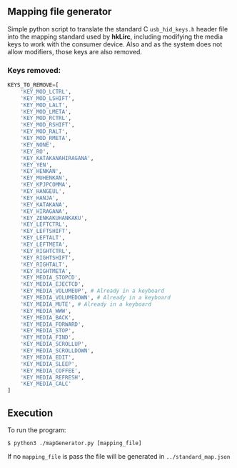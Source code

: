 ## Mapping file generator
Simple python script to translate the standard C `usb_hid_keys.h` header file into the mapping standard used by **hkLirc**, including modifying the media keys to work with the consumer device.
Also and as the system does not allow modifiers, those keys are also removed.

### Keys removed:
```python
KEYS_TO_REMOVE=[
    'KEY_MOD_LCTRL',
    'KEY_MOD_LSHIFT',
    'KEY_MOD_LALT',
    'KEY_MOD_LMETA',
    'KEY_MOD_RCTRL',
    'KEY_MOD_RSHIFT',
    'KEY_MOD_RALT',
    'KEY_MOD_RMETA',
    'KEY_NONE',
    'KEY_RO',
    'KEY_KATAKANAHIRAGANA',
    'KEY_YEN',
    'KEY_HENKAN',
    'KEY_MUHENKAN',
    'KEY_KPJPCOMMA',
    'KEY_HANGEUL',
    'KEY_HANJA',
    'KEY_KATAKANA',
    'KEY_HIRAGANA',
    'KEY_ZENKAKUHANKAKU',
    'KEY_LEFTCTRL',
    'KEY_LEFTSHIFT',
    'KEY_LEFTALT',
    'KEY_LEFTMETA',
    'KEY_RIGHTCTRL',
    'KEY_RIGHTSHIFT',
    'KEY_RIGHTALT',
    'KEY_RIGHTMETA',
    'KEY_MEDIA_STOPCD',
    'KEY_MEDIA_EJECTCD',
    'KEY_MEDIA_VOLUMEUP', # Already in a keyboard
    'KEY_MEDIA_VOLUMEDOWN', # Already in a keyboard
    'KEY_MEDIA_MUTE', # Already in a keyboard
    'KEY_MEDIA_WWW',
    'KEY_MEDIA_BACK',
    'KEY_MEDIA_FORWARD',
    'KEY_MEDIA_STOP',
    'KEY_MEDIA_FIND',
    'KEY_MEDIA_SCROLLUP',
    'KEY_MEDIA_SCROLLDOWN',
    'KEY_MEDIA_EDIT',
    'KEY_MEDIA_SLEEP',
    'KEY_MEDIA_COFFEE',
    'KEY_MEDIA_REFRESH',
    'KEY_MEDIA_CALC'
]
```

## Execution
To run the program:
```
$ python3 ./mapGenerator.py [mapping_file]
```
If no `mapping_file` is pass the file will be generated in `../standard_map.json` 